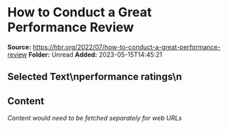 # How to Conduct a Great Performance Review

**Source:** https://hbr.org/2022/07/how-to-conduct-a-great-performance-review
**Folder:** Unread
**Added:** 2023-05-15T14:45:21


## Selected Text\nperformance ratings\n

## Content
*Content would need to be fetched separately for web URLs*
